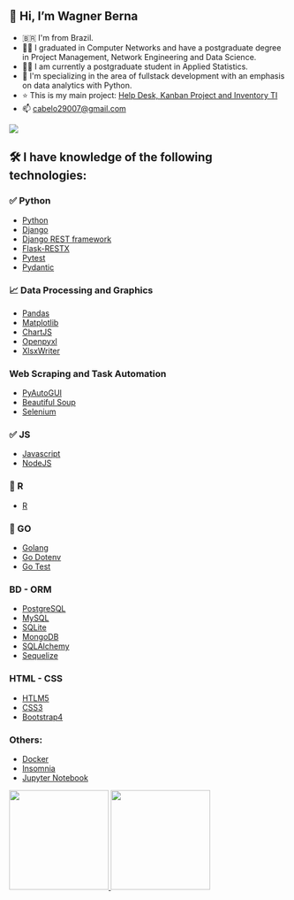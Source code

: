 ## :vulcan_salute: Hi, I’m Wagner Berna
- :brazil: I'm from Brazil.
- :man_student: I graduated in Computer Networks and have a postgraduate degree in Project Management, Network Engineering and Data Science.
- :man_technologist: I am currently a postgraduate student in Applied Statistics.
- :ninja: I'm specializing in the area of fullstack development with an emphasis on data analytics with Python.
- :star: This is my main project: <a href="https://github.com/wagnerberna/django-helpdesk" target="_blank"> Help Desk, Kanban Project and Inventory TI</a>
- 📫 cabelo29007@gmail.com
<div>
  <a href="https://www.linkedin.com/in/wagnerberna" target="_blank"><img src="https://img.shields.io/badge/-LinkedIn-%230077B5?style=for-the-badge&logo=linkedin&logoColor=white" target="_blank"></a>
</div>

## 🛠 I have knowledge of the following technologies:
  ### :white_check_mark: Python
- [Python](https://www.python.org/)
- [Django](https://www.djangoproject.com/)
- [Django REST framework](https://www.django-rest-framework.org/)
- [Flask-RESTX](https://flask-restx.readthedocs.io/)
- [Pytest](https://docs.pytest.org)
- [Pydantic](https://pydantic-docs.helpmanual.io/)

### :chart_with_upwards_trend: Data Processing and Graphics
- [Pandas](https://pandas.pydata.org/)
- [Matplotlib](https://matplotlib.org/)
- [ChartJS](https://www.chartjs.org)
- [Openpyxl](https://openpyxl.readthedocs.io/)
- [XlsxWriter](https://xlsxwriter.readthedocs.io/)

### Web Scraping and Task Automation
- [PyAutoGUI](https://pyautogui.readthedocs.io/)
- [Beautiful Soup](https://www.crummy.com/software/BeautifulSoup/)
- [Selenium](https://selenium-python.readthedocs.io/)

### :white_check_mark: JS
- [Javascript](https://developer.mozilla.org/en-US/docs/Web/JavaScript)
- [NodeJS](https://nodejs.org/)

### 🌱 R
- [R](https://www.r-project.org)

### 🌱 GO
- [Golang](https://go.dev/)
- [Go Dotenv](https://github.com/joho/godotenv)
- [Go Test](https://go.dev/doc/tutorial/add-a-test)

### BD - ORM
- [PostgreSQL](https://www.postgresql.org/)
- [MySQL](https://www.mysql.com/)
- [SQLite](https://www.sqlite.org/)
- [MongoDB](https://www.mongodb.com/)
- [SQLAlchemy](https://www.sqlalchemy.org/)
- [Sequelize](https://sequelize.org/)

### HTML - CSS
- [HTLM5](https://developer.mozilla.org/en-US/docs/Glossary/HTML5)
- [CSS3](https://developer.mozilla.org/en-US/docs/Web/CSS)
- [Bootstrap4](https://getbootstrap.com/docs/4.0/getting-started/introduction/)

### Others:
- [Docker](https://www.docker.com/)
- [Insomnia](https://insomnia.rest/)
- [Jupyter Notebook](https://jupyter.org/)

<div>
<a href="https://github.com/wagnerberna">
<img height="180em" src="https://github-readme-stats.vercel.app/api/top-langs/?username=wagnerberna&layout=compact&langs_count=7&theme=dracula"/>
<img height="180em" src="https://github-readme-stats.vercel.app/api?username=wagnerberna&show_icons=true&theme=dracula&include_all_commits=true&count_private=true"/>
</div>
